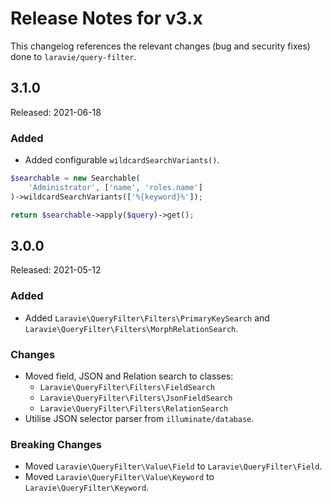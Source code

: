 # Release Notes for v3.x

This changelog references the relevant changes (bug and security fixes) done to `laravie/query-filter`.

## 3.1.0

Released: 2021-06-18

### Added

* Added configurable `wildcardSearchVariants()`.

```php
$searchable = new Searchable(
    'Administrator', ['name', 'roles.name']
)->wildcardSearchVariants(['%{keyword}%']); 

return $searchable->apply($query)->get(); 
```

## 3.0.0

Released: 2021-05-12

### Added

* Added `Laravie\QueryFilter\Filters\PrimaryKeySearch` and `Laravie\QueryFilter\Filters\MorphRelationSearch`.

### Changes

* Moved field, JSON and Relation search to classes:
    - `Laravie\QueryFilter\Filters\FieldSearch`
    - `Laravie\QueryFilter\Filters\JsonFieldSearch`
    - `Laravie\QueryFilter\Filters\RelationSearch`
* Utilise JSON selector parser from `illuminate/database`.

### Breaking Changes

* Moved `Laravie\QueryFilter\Value\Field` to `Laravie\QueryFilter\Field`.
* Moved `Laravie\QueryFilter\Value\Keyword` to `Laravie\QueryFilter\Keyword`.
